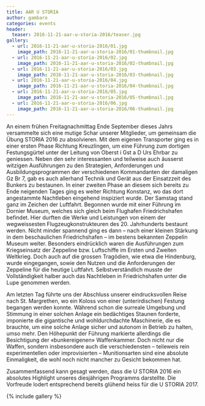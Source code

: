 ```yaml
---
title: AAR U STORIA
author: gambaro
categories: events
header:
  teaser: 2016-11-21-aar-u-storia-2016/teaser.jpg
gallery:
  - url: 2016-11-21-aar-u-storia-2016/01.jpg
    image_path: 2016-11-21-aar-u-storia-2016/01-thumbnail.jpg
  - url: 2016-11-21-aar-u-storia-2016/02.jpg
    image_path: 2016-11-21-aar-u-storia-2016/02-thumbnail.jpg
  - url: 2016-11-21-aar-u-storia-2016/03.jpg
    image_path: 2016-11-21-aar-u-storia-2016/03-thumbnail.jpg
  - url: 2016-11-21-aar-u-storia-2016/04.jpg
    image_path: 2016-11-21-aar-u-storia-2016/04-thumbnail.jpg
  - url: 2016-11-21-aar-u-storia-2016/05.jpg
    image_path: 2016-11-21-aar-u-storia-2016/05-thumbnail.jpg
  - url: 2016-11-21-aar-u-storia-2016/06.jpg
    image_path: 2016-11-21-aar-u-storia-2016/06-thumbnail.jpg
---
```


An einem frühen Freitagnachmittag Ende September dieses Jahrs versammelte sich
eine mutige Schar unserer Mitglieder, um gemeinsam die Übung STORIA 2016 zu
absolvieren. Mit dem eigenen Transporter ging es in einer ersten Phase Richtung
Kreuzlingen, um eine Führung zum dortigen Festungsgürtel unter der Leitung von
Oberst i Gst a D Urs Ehrbar zu geniessen. Neben den sehr interessanten und
teilweise auch äusserst witzigen Ausführungen zu den Strategien, Anforderungen
und Ausbildungsprogrammen der verschiedenen Kommandanten der damaligen Gz Br 7,
gab es auch allerhand Technik und Gerät aus der Einsatzzeit des Bunkers zu
bestaunen. In einer zweiten Phase an diesem sich bereits zu Ende neigenden
Tages ging es weiter Richtung Konstanz, wo das dort angestammte Nachtleben
eingehend inspiziert wurde.  Der Samstag stand ganz im Zeichen der Luftfahrt.
Begonnen wurde mit einer Führung im Dornier Museum, welches sich gleich beim
Flughafen Friedrichshafen befindet. Hier durften die Werke und Leistungen von
einem der wegweissesten Flugzeugkonstrukteuren des 20. Jahrhunderts bestaunt
werden. Nicht minder spannend ging es dann – nach einer kleinen Stärkung in dem
beschaulichen Friedrichshafen – im bestens bekannten Zeppelin Museum weiter.
Besonders eindrücklich waren die Ausführungen zum Kriegseinsatz der Zeppeline
bzw. Luftschiffe im Ersten und Zweiten Weltkrieg. Doch auch auf die grossen
Tragödien, wie etwa die Hindenburg, wurde eingegangen, sowie den Nutzen und die
Anforderungen der Zeppeline für die heutige Luftfahrt. Selbstverständlich
musste der Vollständigkeit halber auch das Nachtleben in Friedrichshafen unter
die Lupe genommen werden.

Am letzten Tag führte uns der Abschluss unserer eindrucksvollen Reise nach St.
Margrethen, wo ein Koloss von einer (unterirdischen) Festung begangen werden
konnte. Während schon die surreale Umgebung und Stimmung in einer solchen
Anlage ein bedächtiges Staunen forderte, imponierte die gigantische und
wohldurchdachte Maschinerie, die es brauchte, um eine solche Anlage sicher und
autonom in Betrieb zu halten, umso mehr. Den Höhepunkt der Führung markierte
allerdings die Besichtigung der «bunkereigenen» Waffenkammer. Doch nicht nur
die Waffen, sondern insbesondere auch die verschiedensten – teileweis rein
experimentellen oder improvisierten – Munitionsarten sind eine absolute
Einmaligkeit, die wohl noch nicht mancher zu Gesicht bekommen hat.

Zusammenfassend kann gesagt werden, dass die U STORIA 2016 ein absolutes
Highlight unseres diesjährigen Programms darstellte. Die Vorfreude lodert
entsprechend bereits glühend heiss für die U STORIA 2017.

{% include gallery %}
